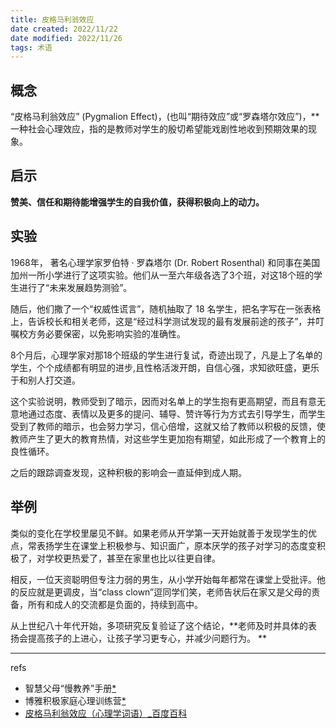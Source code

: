 ```yaml
---
title: 皮格马利翁效应
date created: 2022/11/22
date modified: 2022/11/26
tags: 术语
---
```



## 概念
“皮格马利翁效应” (Pygmalion Effect)，(也叫“期待效应”或“罗森塔尔效应”)，**一种社会心理效应，指的是教师对学生的殷切希望能戏剧性地收到预期效果的现象。  

## 启示
**赞美、信任和期待能增强学生的自我价值，获得积极向上的动力。**  

## 实验
1968年， 著名心理学家罗伯特 · 罗森塔尔 (Dr. Robert Rosenthal) 和同事在美国加州一所小学进行了这项实验。他们从一至六年级各选了3个班，对这18个班的学生进行了“未来发展趋势测验”。

随后，他们撒了一个“权威性谎言”，随机抽取了 18 名学生，把名字写在一张表格上，告诉校长和相关老师，这是“经过科学测试发现的最有发展前途的孩子”，并叮嘱校方务必要保密，以免影响实验的准确性。  

8个月后，心理学家对那18个班级的学生进行复试，奇迹出现了，凡是上了名单的学生，个个成绩都有明显的进步,且性格活泼开朗，自信心强，求知欲旺盛，更乐于和别人打交道。  

这个实验说明，教师受到了暗示，因而对名单上的学生抱有更高期望，而且有意无意地通过态度、表情以及更多的提问、辅导、赞许等行为方式去引导学生，而学生受到了教师的暗示，也会努力学习，信心倍增，这就又给了教师以积极的反馈，使教师产生了更大的教育热情，对这些学生更加抱有期望，如此形成了一个教育上的良性循环。  

之后的跟踪调查发现，这种积极的影响会一直延伸到成人期。  

## 举例

类似的变化在学校里屡见不鲜。如果老师从开学第一天开始就善于发现学生的优点，常表扬学生在课堂上积极参与、知识面广，原本厌学的孩子对学习的态度变积极了，对学校更热爱了，甚至在家里也比以往更自律。  

相反，一位天资聪明但专注力弱的男生，从小学开始每年都常在课堂上受批评。他的反应就是更调皮，当“class clown”逗同学们笑，老师告状后在家又是父母的责备，所有和成人的交流都是负面的，持续到高中。  

从上世纪八十年代开始，多项研究反复验证了这个结论，**老师及时并具体的表扬会提高孩子的上进心，让孩子学习更专心，并减少问题行为。 ** 

---
refs 
- 智慧父母“慢教养”手册[*](https://roamresearch.com/#/offline/Evergreen/page/WUye_J32l)  
- 博雅积极家庭心理训练营[*](https://roamresearch.com/#/offline/Evergreen/page/0RkDPRPcf)  
-  [皮格马利翁效应（心理学词语）_百度百科](https://baike.baidu.com/item/%E7%9A%AE%E6%A0%BC%E9%A9%AC%E5%88%A9%E7%BF%81%E6%95%88%E5%BA%94/758633?fr=kg_general) 

